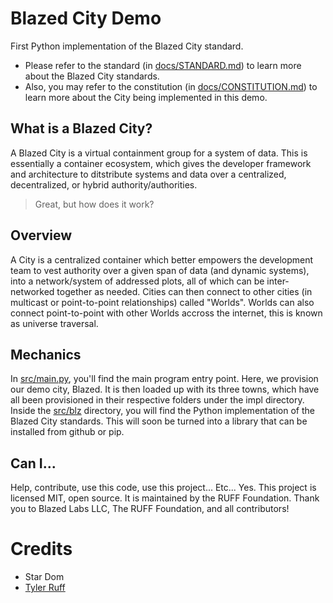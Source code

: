 # Blazed City Demo
First Python implementation of the Blazed City standard.

* Please refer to the standard (in [docs/STANDARD.md](/docs/STANDARD.md)) to learn more about the Blazed City standards.
* Also, you may refer to the constitution (in [docs/CONSTITUTION.md](/docs/CONSTITUTION.md)) to learn more about the City being implemented in this demo.

## What is a Blazed City?
A Blazed City is a virtual containment group for a system of data. This is essentially a container ecosystem, which gives the developer framework and architecture to ditstribute systems and data over a centralized, decentralized, or hybrid authority/authorities.

> Great, but how does it work?

## Overview
A City is a centralized container which better empowers the development team to vest authority over a given span of data (and dynamic systems), into a network/system of addressed plots, all of which can be inter-networked together as needed. Cities can then connect to other cities (in multicast or point-to-point relationships) called "Worlds". Worlds can also connect point-to-point with other Worlds accross the internet, this is known as universe traversal.

## Mechanics
In [src/main.py](/src/main.py), you'll find the main program entry point. Here, we provision our demo city, Blazed. It is then loaded up with its three towns, which have all been provisioned in their respective folders under the impl directory. Inside the [src/blz](/src/blz/) directory, you will find the Python implementation of the Blazed City standards. This will soon be turned into a library that can be installed from github or pip.

## Can I...
Help, contribute, use this code, use this project... Etc...
Yes. This project is licensed MIT, open source. It is maintained by the RUFF Foundation.
Thank you to Blazed Labs LLC, The RUFF Foundation, and all contributors!

# Credits
- Star Dom
- [Tyler Ruff](https://github.com/tyler-ruff)
